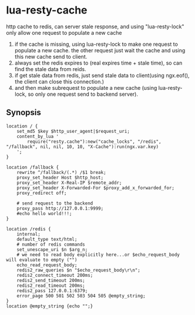 # lua-resty-cache
http cache to redis, can server stale response, and using "lua-resty-lock" only allow one request to populate a new cache

1. if the cache is missing, using lua-resty-lock to make one request to populate a new cache. the other request just wait the cache and using this new cache send to client.
2. always set the redis expires to (real expires time + stale time), so can find the stale data from reids.
3. if get stale data from redis, just send stale data to client(using ngx.eof(), the client can close this connection.)
4. and then make subrequest to populate a new cache (using lua-resty-lock, so only one request send to backend server).


## Synopsis

    location / {
        set_md5 $key $http_user_agent|$request_uri;
        content_by_lua '
            require("resty.cache"):new("cache_locks", "/redis", "/fallback", nil, nil, 10, 10, "X-Cache"):run(ngx.var.key)
        ';
    }

    location /fallback {
        rewrite ^/fallback/(.*) /$1 break;
        proxy_set_header Host $http_host;
        proxy_set_header X-Real-IP $remote_addr;
        proxy_set_header X-Forwarded-For $proxy_add_x_forwarded_for;
        proxy_redirect off;

        # send request to the backend
        proxy_pass http://127.0.0.1:9999;
        #echo hello world!!!;
    }

    location /redis {
        internal;
        default_type text/html;
        # number of redis commands
        set_unescape_uri $n $arg_n;
        # we need to read body explicitly here...or $echo_request_body will evaluate to empty ("")
        echo_read_request_body;
        redis2_raw_queries $n "$echo_request_body\r\n";
        redis2_connect_timeout 200ms;
        redis2_send_timeout 200ms;
        redis2_read_timeout 200ms;
        redis2_pass 127.0.0.1:6379;
        error_page 500 501 502 503 504 505 @empty_string;
    }
    location @empty_string {echo "";}
